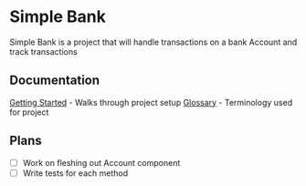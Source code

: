 # Simple Bank

Simple Bank is a project that will handle transactions on a bank Account
and track transactions

## Documentation

[Getting Started](GETTING_STARTED.md) - Walks through project setup
[Glossary](GLOSSARY.md) - Terminology used for project


## Plans
- [ ] Work on fleshing out Account component
- [ ] Write tests for each method